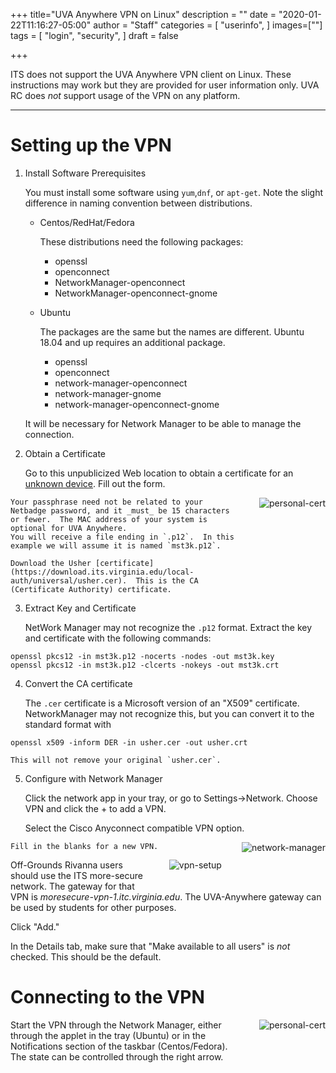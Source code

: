 +++
title="UVA Anywhere VPN on Linux"
description = ""
date = "2020-01-22T11:16:27-05:00"
author = "Staff"
categories = [
  "userinfo",
]
images=[""]
tags = [
  "login",
  "security",
]
draft = false

+++

<p class=lead>ITS does not support the UVA Anywhere VPN client on Linux.  These instructions may work but they are provided for user information only.  UVA RC does <em>not</em> support usage of the VPN on any platform.</p>

- - -

# Setting up the VPN

1. Install Software Prerequisites

    You must install some software using `yum`,`dnf`, or `apt-get`.  Note the slight difference in naming convention between distributions.

    - Centos/RedHat/Fedora

        These distributions need the following packages:

        - openssl
        - openconnect
        - NetworkManager-openconnect
        - NetworkManager-openconnect-gnome  

    - Ubuntu

        The packages are the same but the names are different.  Ubuntu 18.04 and up requires an additional package.

        - openssl
        - openconnect
        - network-manager-openconnect
        - network-manager-gnome
        - network-manager-openconnect-gnome

    It will be necessary for Network Manager to be able to manage the connection.

2. Obtain a Certificate

    Go to this unpublicized Web location to obtain a certificate for an [unknown device](https://cloud.securew2.com/public/82116/limited/?device=Unknown).  Fill out the form.  
<img src="/images/linux/cert-unknown-os.png" alt="personal-cert" style="max-width:30%; float:right; margin-left:2rem; margin-bottom:2rem;" />

    Your passphrase need not be related to your Netbadge password, and it _must_ be 15 characters or fewer.  The MAC address of your system is optional for UVA Anywhere.
    You will receive a file ending in `.p12`.  In this example we will assume it is named `mst3k.p12`.

    Download the Usher [certificate](https://download.its.virginia.edu/local-auth/universal/usher.cer).  This is the CA (Certificate Authority) certificate.

3. Extract Key and Certificate

    NetWork Manager may not recognize the `.p12` format.  Extract the key and certificate with the following commands:
```
openssl pkcs12 -in mst3k.p12 -nocerts -nodes -out mst3k.key
openssl pkcs12 -in mst3k.p12 -clcerts -nokeys -out mst3k.crt
```

4. Convert the CA certificate

    The `.cer` certificate is a Microsoft version of an "X509" certificate.  NetworkManager may not recognize this, but you can convert it to the standard format with
```
openssl x509 -inform DER -in usher.cer -out usher.crt
```
    This will not remove your original `usher.cer`.

5. Configure with Network Manager

    Click the network app in your tray, or go to Settings->Network.  Choose VPN and click the + to add a VPN.

    Select the Cisco Anyconnect compatible VPN option.
<img src="/images/linux/network-manager-linux.png" alt="network-manager" style="max-width:30%; float:right; margin-left:2rem; margin-bottom:2rem;" />

    Fill in the blanks for a new VPN.

<img src="/images/linux/vpn-setup-linux.png" alt="vpn-setup" style="max-width:30%; float:right; margin-left:2rem; margin-bottom:2rem;" />

Off-Grounds Rivanna users should use the ITS more-secure network. The gateway for that VPN is *moresecure-vpn-1.itc.virginia.edu*.  The UVA-Anywhere gateway can be used by students for other purposes.

Click "Add."

In the Details tab, make sure that "Make available to all users" is *not* checked.  This should be the default.

# Connecting to the VPN

<img src="/images/linux/running-uva-anywhere.png" alt="personal-cert" style="max-width:30%; float:right; margin-left:2rem; margin-bottom:2rem;" />

Start the VPN through the Network Manager, either through the applet in the tray (Ubuntu) or in the Notifications section of the taskbar (Centos/Fedora).  The state can be controlled through the right arrow.
